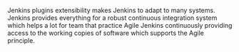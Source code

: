 Jenkins plugins extensibility makes Jenkins to adapt to many systems. Jenkins provides everything for a robust continuous integration system which helps a lot for team that practice Agile 
Jenkins continuously providing access to the working copies of software which supports the Agile principle.